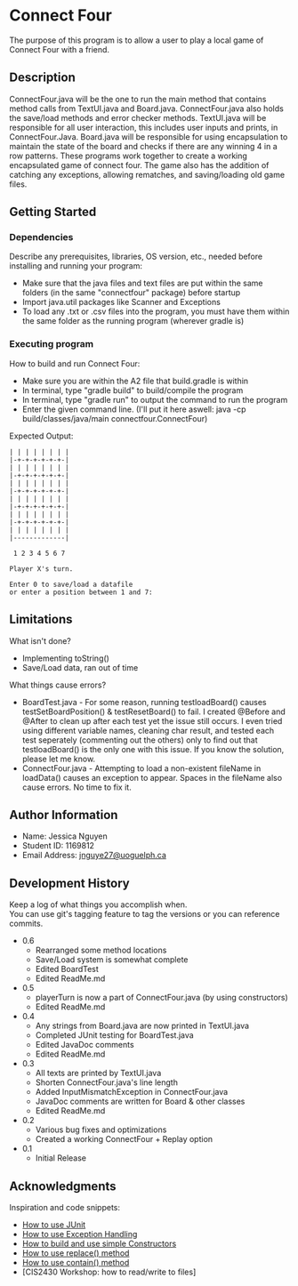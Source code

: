 # Connect Four

The purpose of this program is to allow a user to play a local game of Connect Four with a friend.

## Description

ConnectFour.java will be the one to run the main method that contains method calls from TextUI.java and Board.java. ConnectFour.java also holds the save/load methods and error checker methods. TextUI.java will be responsible for all user interaction, this includes user inputs and prints, in ConnectFour.Java. Board.java will be responsible for using encapsulation to maintain the state of the board and checks if there are any winning 4 in a row patterns. These programs work together to create a working encapsulated game of connect four. The game also has the addition of catching any exceptions, allowing rematches, and saving/loading old game files. 

## Getting Started

### Dependencies

Describe any prerequisites, libraries, OS version, etc., needed before installing and running your program:
* Make sure that the java files and text files are put within the same folders (in the same "connectfour" package) before startup
* Import java.util packages like Scanner and Exceptions
* To load any .txt or .csv files into the program, you must have them within the same folder as the running program (wherever gradle is)

### Executing program

How to build and run Connect Four:
* Make sure you are within the A2 file that build.gradle is within
* In terminal, type "gradle build" to build/compile the program
* In terminal, type "gradle run" to output the command to run the program
* Enter the given command line. (I'll put it here aswell: java -cp build/classes/java/main connectfour.ConnectFour)

Expected Output:
```
| | | | | | | |
|-+-+-+-+-+-+-|
| | | | | | | |
|-+-+-+-+-+-+-|
| | | | | | | |
|-+-+-+-+-+-+-|
| | | | | | | |
|-+-+-+-+-+-+-|
| | | | | | | |
|-+-+-+-+-+-+-|
| | | | | | | |
|-------------|

 1 2 3 4 5 6 7

Player X's turn.

Enter 0 to save/load a datafile
or enter a position between 1 and 7:
```

## Limitations

What isn't done? 
* Implementing toString()
* Save/Load data, ran out of time

What things cause errors? 
* BoardTest.java - For some reason, running testloadBoard() causes testSetBoardPosition() & testResetBoard() to fail. I created @Before and @After to clean up after each test yet the issue still occurs. I even tried using different variable names, cleaning char result, and tested each test seperately (commenting out the others) only to find out that testloadBoard() is the only one with this issue. If you know the solution, please let me know.
* ConnectFour.java - Attempting to load a non-existent fileName in loadData() causes an exception to appear. Spaces in the fileName also cause errors. No time to fix it.

## Author Information

* Name: Jessica Nguyen 
* Student ID: 1169812
* Email Address: jnguye27@uoguelph.ca

## Development History

Keep a log of what things you accomplish when.  
You can use git's tagging feature to tag the versions or you can reference commits.
* 0.6
    * Rearranged some method locations 
    * Save/Load system is somewhat complete
    * Edited BoardTest
    * Edited ReadMe.md
* 0.5
    * playerTurn is now a part of ConnectFour.java (by using constructors)
    * Edited ReadMe.md
* 0.4
    * Any strings from Board.java are now printed in TextUI.java
    * Completed JUnit testing for BoardTest.java
    * Edited JavaDoc comments
    * Edited ReadMe.md
* 0.3
    * All texts are printed by TextUI.java
    * Shorten ConnectFour.java's line length
    * Added InputMismatchException in ConnectFour.java
    * JavaDoc comments are written for Board & other classes
    * Edited ReadMe.md
* 0.2
    * Various bug fixes and optimizations
    * Created a working ConnectFour + Replay option
* 0.1
    * Initial Release

## Acknowledgments

Inspiration and code snippets:
* [How to use JUnit](https://youtu.be/vZm0lHciFsQ)
* [How to use Exception Handling](https://youtu.be/1XAfapkBQjk)
* [How to build and use simple Constructors](https://www.w3schools.com/java/java_constructors.asp)
* [How to use replace() method](https://www.javatpoint.com/java-string-replace)
* [How to use contain() method](https://www.w3schools.com/java/ref_string_contains.asp)
* [CIS2430 Workshop: how to read/write to files]

